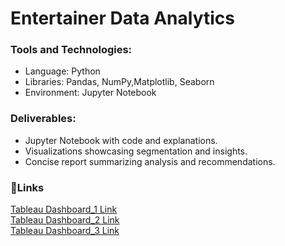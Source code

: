 # Entertainer Data Analytics
<h3>Tools and Technologies:</h3>
<ul>
<li>Language: Python
<li>Libraries: Pandas, NumPy,Matplotlib, Seaborn
<li>Environment: Jupyter Notebook
</ul>
<h3>Deliverables:</h3>
<ul>
<li>Jupyter Notebook with code and explanations.
<li>Visualizations showcasing segmentation and insights.
<li>Concise report summarizing analysis and recommendations.
</ul>
<h3>🔗Links</h3>
<a href=https://public.tableau.com/app/profile/s.sreedhar/viz/Entertainer_db1/Dashboard1>Tableau Dashboard_1 Link</a><br>
<a href=https://public.tableau.com/app/profile/s.sreedhar/viz/Entertainer_db2/Dashboard2>Tableau Dashboard_2 Link</a><br>
<a href=https://public.tableau.com/app/profile/s.sreedhar/viz/Entertainer_db3/Dashboard3>Tableau Dashboard_3 Link</a>


